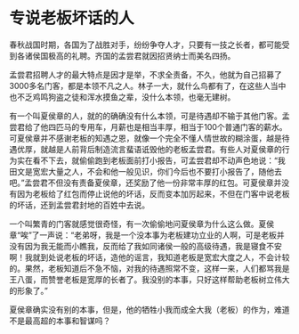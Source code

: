# 专说老板坏话的人

春秋战国时期，各国为了战胜对手，纷纷争夺人才，只要有一技之长者，都可能受到各诸侯国极高的礼聘。齐国的孟尝君就因招贤纳士而美名四扬。 

孟尝君招聘人才的最大特点是因才是举，不求全责备，不久，他就为自己招募了3000多名门客，都是本领不凡之人。林子一大，就什么鸟都有了，在这些人当中也不乏鸡鸣狗盗之徒和浑水摸鱼之辈，没什么本领，也毫无建树。 

有一个叫夏侯章的人，就的的确确没有什么本领，可是待遇却不输于其他门客。孟尝君给了他四匹马的专用车，月薪也是相当丰厚，相当于100个普通门客的薪水。可夏侯章并不感谢老板的知遇之恩，就像一个完全不懂人情世故的糊涂蛋，越是待遇优厚，就越是人前背后制造流言蜚语诋毁他的老板孟尝君。有些人对夏侯章的行为实在看不下去，就偷偷跑到老板面前打小报告，可孟尝君却不动声色地说：“我田文是宽宏大量之人，不会和他一般见识，你们今后也不要打小报告了，随他去吧。”孟尝君不但没有责备夏侯章，还奖励了他一份非常丰厚的红包。可夏侯章并没有因为老板给了红包而停止说他的坏话，反而变本加厉起来，不但在门客中说老板的坏话，还到孟尝君封地的百姓中去说。 

一个叫繁青的门客就感觉很奇怪，有一次偷偷地问夏侯章为什么这么做。夏侯章“唉”了一声说：“老弟呀，我是一个没本事为老板建功立业的人啊，可是老板并没有因为我无能而小瞧我，反而给了我如同诸侯一般的高级待遇，我是寝食不安啊！我就到处说老板的坏话，造他的谣言，我知道老板是宽宏大度之人，不会计较的。果然，老板知道后不急不恼，对我的待遇照常不变，这样一来，人们都骂我是王八蛋，而赞誉老板是宽厚的长者了。我没别的本事，只好这样帮助老板树立伟大的形象了。” 

夏侯章确实没有别的本事，但是，他的牺牲小我而成全大我（老板）的作为，难道不是最高超的本事和智谋吗？